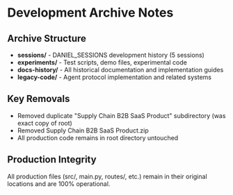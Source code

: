 # Development Archive Notes

## Archive Structure
- **sessions/** - DANIEL_SESSIONS development history (5 sessions)
- **experiments/** - Test scripts, demo files, experimental code
- **docs-history/** - All historical documentation and implementation guides
- **legacy-code/** - Agent protocol implementation and related systems

## Key Removals
- Removed duplicate "Supply Chain B2B SaaS Product" subdirectory (was exact copy of root)
- Removed Supply Chain B2B SaaS Product.zip 
- All production code remains in root directory untouched

## Production Integrity
All production files (src/, main.py, routes/, etc.) remain in their original locations and are 100% operational.